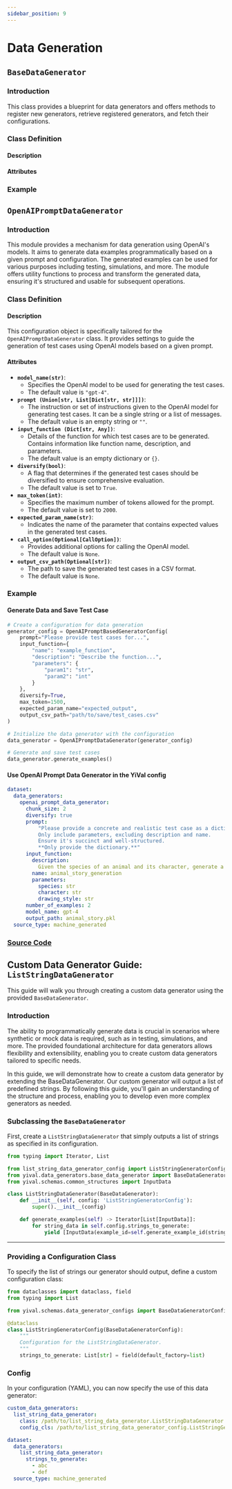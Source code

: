 ```yaml
---
sidebar_position: 9
---
```


# Data Generation

## `BaseDataGenerator`

### Introduction

This class provides a blueprint for data generators and offers methods to register new generators, retrieve registered generators, and fetch their configurations.

### Class Definition

#### Description

#### Attributes

### Example

## `OpenAIPromptDataGenerator`

### Introduction

This module provides a mechanism for data generation using OpenAI's models. It aims to generate data examples programmatically based on a given prompt and configuration. The generated examples can be used for various purposes including testing, simulations, and more. The module offers utility functions to process and transform the generated data, ensuring it's structured and usable for subsequent operations.

### Class Definition

#### Description

This configuration object is specifically tailored for the `OpenAIPromptDataGenerator` class. It provides settings to guide the generation of test cases using OpenAI models based on a given prompt.

#### Attributes

- **`model_name(str)`**:
    - Specifies the OpenAI model to be used for generating the test cases.
    - The default value is `"gpt-4"`.
- **`prompt (Union[str, List[Dict[str, str]]])`**:
    - The instruction or set of instructions given to the OpenAI model for generating test cases. It can be a single string or a list of messages.
    - The default value is an empty string or `""`.
- **`input_function (Dict[str, Any])`**:
    - Details of the function for which test cases are to be generated. Contains information like function name, description, and parameters.
    - The default value is an empty dictionary or `{}`.
- **`diversify(bool)`**:
    - A flag that determines if the generated test cases should be diversified to ensure comprehensive evaluation.
    - The default value is set to `True`.
- **`max_token(int)`**:
    - Specifies the maximum number of tokens allowed for the prompt.
    - The default value is set to `2000`.
- **`expected_param_name(str)`**:
    - Indicates the name of the parameter that contains expected values in the generated test cases.
- **`call_option(Optional[CallOption])`**:
    - Provides additional options for calling the OpenAI model.
    - The default value is `None`.
- **`output_csv_path(Optional[str])`**:
    - The path to save the generated test cases in a CSV format.
    - The default value is `None`.

### Example

#### Generate Data and Save Test Case

```Python
# Create a configuration for data generation
generator_config = OpenAIPromptBasedGeneratorConfig(
    prompt="Please provide test cases for...",
    input_function={
        "name": "example_function",
        "description": "Describe the function...",
        "parameters": {
            "param1": "str",
            "param2": "int"
        }
    },
    diversify=True,
    max_token=1500,
    expected_param_name="expected_output",
    output_csv_path="path/to/save/test_cases.csv"
)

# Initialize the data generator with the configuration
data_generator = OpenAIPromptDataGenerator(generator_config)

# Generate and save test cases
data_generator.generate_examples()
```

#### Use OpenAI Prompt Data Generator in the YiVal config

```YAML
dataset:
  data_generators:
    openai_prompt_data_generator:
      chunk_size: 2
      diversify: true
      prompt:
          "Please provide a concrete and realistic test case as a dictionary for function invocation using the ** operator.
          Only include parameters, excluding description and name.
          Ensure it's succinct and well-structured.
          **Only provide the dictionary.**"
      input_function:
        description:
          Given the species of an animal and its character, generate a corresponding story
        name: animal_story_generation
        parameters:
          species: str
          character: str
          drawing_style: str
      number_of_examples: 2
      model_name: gpt-4
      output_path: animal_story.pkl
  source_type: machine_generated
```

### [Source Code](https://github.com/YiVal/YiVal/blob/master/src/yival/data_generators/openai_prompt_data_generator.py)

## Custom Data Generator Guide: `ListStringDataGenerator`

This guide will walk you through creating a custom data generator using the provided `BaseDataGenerator`.

### Introduction

The ability to programmatically generate data is crucial in scenarios where synthetic or mock data is required, such as in testing, simulations, and more. The provided foundational architecture for data generators allows flexibility and extensibility, enabling you to create custom data generators tailored to specific needs.

In this guide, we will demonstrate how to create a custom data generator by extending the BaseDataGenerator. Our custom generator will output a list of predefined strings. By following this guide, you'll gain an understanding of the structure and process, enabling you to develop even more complex generators as needed.

### Subclassing the `BaseDataGenerator`

First, create a `ListStringDataGenerator` that simply outputs a list of strings as specified in its configuration.

```Python
from typing import Iterator, List

from list_string_data_generator_config import ListStringGeneratorConfig
from yival.data_generators.base_data_generator import BaseDataGenerator
from yival.schemas.common_structures import InputData

class ListStringDataGenerator(BaseDataGenerator):
    def __init__(self, config: 'ListStringGeneratorConfig'):
        super().__init__(config)

    def generate_examples(self) -> Iterator[List[InputData]]:
        for string_data in self.config.strings_to_generate:
            yield [InputData(example_id=self.generate_example_id(string_data), content=string_data)]
```

---

### Providing a Configuration Class

To specify the list of strings our generator should output, define a custom configuration class:

```Python
from dataclasses import dataclass, field
from typing import List

from yival.schemas.data_generator_configs import BaseDataGeneratorConfig

@dataclass
class ListStringGeneratorConfig(BaseDataGeneratorConfig):
    """
    Configuration for the ListStringDataGenerator.
    """
    strings_to_generate: List[str] = field(default_factory=list)
```

### Config

In your configuration (YAML), you can now specify the use of this data generator:

```YAML
custom_data_generators:
  list_string_data_generator:
    class: /path/to/list_string_data_generator.ListStringDataGenerator
    config_cls: /path/to/list_string_data_generator_config.ListStringGeneratorConfig
```

```YAML
dataset:
  data_generators:
    list_string_data_generator:
      strings_to_generate:
        - abc
        - def
  source_type: machine_generated
```
